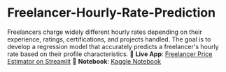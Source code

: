 # Freelancer-Hourly-Rate-Prediction
Freelancers charge widely different hourly rates depending on their experience, ratings, certifications, and projects handled. The goal is to develop a regression model that accurately predicts a freelancer's hourly rate based on their profile characteristics.
🔗 **Live App**: [Freelancer Price Estimator on Streamlit]([https://freelancer-hourlyrate.streamlit.app](https://freelancer-hourly-rate-prediction-iayzenbynonbfug3zbqqup.streamlit.app/))  
📒 **Notebook**: [Kaggle Notebook]([https://www.kaggle.com/your-kaggle-username/freelancer-hourly-rate-prediction](https://www.kaggle.com/code/raniritu/linear-regression-on-freelancer-hourly-rate))
